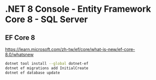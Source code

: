 # .NET 8 Console - Entity Framework Core 8 - SQL Server

## EF Core 8
https://learn.microsoft.com/zh-tw/ef/core/what-is-new/ef-core-8.0/whatsnew


```bash
dotnet tool install --global dotnet-ef
dotnet ef migrations add InitialCreate
dotnet ef database update
```